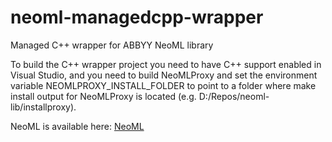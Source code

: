 # neoml-managedcpp-wrapper
Managed C++ wrapper for ABBYY NeoML library

To build the C++ wrapper project you need to have C++ support enabled in Visual Studio, and you need to build NeoMLProxy and set the environment variable NEOMLPROXY_INSTALL_FOLDER to point to a folder where make install output for NeoMLProxy is located (e.g. D:/Repos/neoml-lib/installproxy).

NeoML is available here: [NeoML](https://github.com/neoml-lib/neoml)
